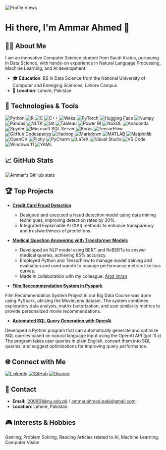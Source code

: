 ![Profile Views](https://komarev.com/ghpvc/?username=AmmarAhmedl200961&color=blue)

# Hi there, I'm Ammar Ahmed 👋

## 👨‍🎓 About Me

I am an innovative Computer Science student from Saudi Arabia, purusuing in Data Science, with hands-on experience in Natural Language Processing, Machine Learning, and AI development.

- 🎓 **Education**: BS in Data Science from the National University of Computer and Emerging Sciences, Lahore Campus
- 📍 **Location**: Lahore, Pakistan

## 🔧 Technologies & Tools

![Python](https://img.shields.io/badge/Python-3670A0?style=for-the-badge&logo=python&logoColor=ffdd54)
![R](https://img.shields.io/badge/R-276DC3?style=for-the-badge&logo=r&logoColor=white)
![C](https://img.shields.io/badge/C-00599C?style=for-the-badge&logo=c&logoColor=white)
![C++](https://img.shields.io/badge/C++-00599C?style=for-the-badge&logo=cplusplus&logoColor=white)
![Weka](https://img.shields.io/badge/Weka-00599C?style=for-the-badge)
![PyTorch](https://img.shields.io/badge/PyTorch-EE4C2C?style=for-the-badge&logo=PyTorch&logoColor=white)
![Hugging Face](https://img.shields.io/badge/Hugging%20Face-FF9900?style=for-the-badge&logo=hugging-face&logoColor=white)
![Numpy](https://img.shields.io/badge/Numpy-013243?style=for-the-badge&logo=numpy&logoColor=white)
![Pandas](https://img.shields.io/badge/Pandas-150458?style=for-the-badge&logo=pandas&logoColor=white)
![NLTK](https://img.shields.io/badge/NLTK-000000?style=for-the-badge)
![Git](https://img.shields.io/badge/Git-F05032?style=for-the-badge&logo=git&logoColor=white)
![Tableau](https://img.shields.io/badge/Tableau-E97627?style=for-the-badge&logo=Tableau&logoColor=white)
![Power BI](https://img.shields.io/badge/PowerBI-F2C811?style=for-the-badge&logo=Power%20BI&logoColor=white)
![NoSQL](https://img.shields.io/badge/NoSQL-000000?style=for-the-badge)
![Anaconda](https://img.shields.io/badge/Anaconda-44A833?style=for-the-badge&logo=anaconda&logoColor=white)
![Spyder](https://img.shields.io/badge/Spyder-FF0000?style=for-the-badge&logo=spyder-ide&logoColor=white)
![Microsoft SQL Server](https://img.shields.io/badge/Microsoft%20SQL%20Server-CC2927?style=for-the-badge&logo=microsoft-sql-server&logoColor=white)
![Keras](https://img.shields.io/badge/Keras-D00000?style=for-the-badge&logo=keras&logoColor=white)
![TensorFlow](https://img.shields.io/badge/TensorFlow-FF6F00?style=for-the-badge&logo=tensorflow&logoColor=white)
![GitHub Codespaces](https://img.shields.io/badge/GitHub%20Codespaces-181717?style=for-the-badge&logo=github&logoColor=white)
![Hadoop](https://img.shields.io/badge/Hadoop-66CCFF?style=for-the-badge&logo=apache-hadoop&logoColor=black)
![Markdown](https://img.shields.io/badge/Markdown-000000?style=for-the-badge&logo=markdown&logoColor=white)
![MATLAB](https://img.shields.io/badge/MATLAB-FF8800?style=for-the-badge&logo=mathworks&logoColor=white)
![Matplotlib](https://img.shields.io/badge/Matplotlib-FF8800?style=for-the-badge&logo=matplotlib&logoColor=black)
![OpenCV](https://img.shields.io/badge/OpenCV-5C3EE8?style=for-the-badge&logo=opencv&logoColor=white)
![Plotly](https://img.shields.io/badge/Plotly-3F4F75?style=for-the-badge&logo=plotly&logoColor=white)
![PyCharm](https://img.shields.io/badge/PyCharm-000000?style=for-the-badge&logo=pycharm&logoColor=white)
![LaTeX](https://img.shields.io/badge/LaTeX-008080?style=for-the-badge&logo=latex&logoColor=white)
![Visual Studio](https://img.shields.io/badge/Visual%20Studio-5C2D91?style=for-the-badge&logo=visual-studio&logoColor=white)
![VS Code](https://img.shields.io/badge/VS%20Code-007ACC?style=for-the-badge&logo=visual-studio-code&logoColor=white)
![Windows 11](https://img.shields.io/badge/Windows%2011-0078D4?style=for-the-badge&logo=windows-11&logoColor=white)
![YAML](https://img.shields.io/badge/YAML-000000?style=for-the-badge&logo=yaml&logoColor=white)

## 📈 GitHub Stats

![Ammar's GitHub stats](https://github-readme-stats.vercel.app/api?username=AmmarAhmedl200961&show_icons=true&theme=radical)

## 🏆 Top Projects

- **[Credit Card Fraud Detection](https://github.com/AmmarAhmedl200961/CCFD)**
  - Designed and executed a fraud detection model using data mining techniques, improving detection rates by 30%.
  - Integrated Explainable AI (XAI) methods to enhance transparency and trustworthiness of predictions.

- **[Medical Question Answering with Transformer Models](https://github.com/AmmarAhmedl200961/Transformer-based-model-BERT-MobileBERT-RoBERTa-)**
  - Developed an NLP model using BERT and RoBERTa to answer medical queries, achieving 85% accuracy.
  - Employed Python and TensorFlow to manage model training and evaluation and used wandb to manage performance metrics like loss curves.
  - Made in collaboration with my colleague: [Aroz Imran](https://github.com/arozgithub)

- **[Film Reccommendation System in Pyspark](https://github.com/AmmarAhmedl200961/Film_Reccomendation_System)**

Film Recommendation System Project in our Big Data Course was done using PySpark, utilizing the MovieLens dataset. The system combines exploratory data analysis, matrix factorization, and user similarity metrics to provide personalized movie recommendations.

- **[Automated SQL Query Generation with OpenAi](https://github.com/AmmarAhmedl200961/automated-sql-generation-openai)**

Developed a Python program that can automatically generate and optimize SQL queries based on natural language input using the OpenAI API (gpt-3.x) The program takes user queries in plain English, convert them into SQL queries, and suggest optimizations for improving query performance.

## 🌐 Connect with Me

[![LinkedIn](https://img.shields.io/badge/LinkedIn-0077B5?style=for-the-badge&logo=linkedin&logoColor=white)](https://www.linkedin.com/in/ammar-ahmed-21964062/)
[![GitHub](https://img.shields.io/badge/GitHub-181717?style=for-the-badge&logo=github&logoColor=white)](https://github.com/AmmarAhmedl200961)
[![Discord](https://img.shields.io/badge/Discord-5865F2?style=for-the-badge&logo=discord&logoColor=white)](https://discord.gg/marto90123)

## 📧 Contact

- **Email**: [l200961@nu.edu.pk](mailto:l200961@nu.edu.pk) / [ammar.ahmed.paki@gmail.com](mailto:ammar.ahmed.paki@gmail.com)
- **Location**: Lahore, Pakistan

## 🎮 Interests & Hobbies

Gaming, Problem Solving, Reading Articles related to AI, Machine Learning, Computer Vision